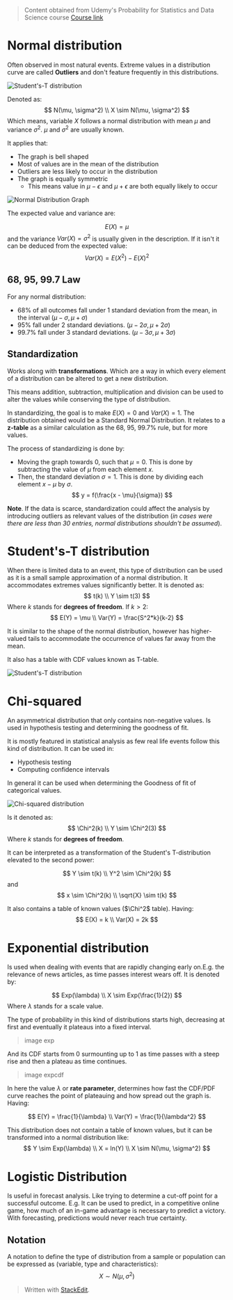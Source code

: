 > Content obtained from Udemy's Probability for Statistics and Data Science course [Course link](https://telusinternational.udemy.com/course/probability-for-statistics-and-data-science)

# **Normal distribution**

Often observed in most natural events. Extreme values in a distribution curve are called **Outliers** and don't feature frequently in this distributions.

![Student's-T distribution](https://raw.githubusercontent.com/euphonie/study-notes/master/Computer%20Science/Theory/Statistics/studentst.png)

Denoted as: 
$$
N(\mu, \sigma^2) \\
X \sim N(\mu, \sigma^2)
$$
Which means, variable $X$ follows a normal distribution with mean $\mu$ and variance $\sigma^2$. $\mu$ and $\sigma^2$ are usually known.

It applies that: 
- The graph is bell shaped
- Most of values are in the mean of the distribution
- Outliers are less likely to occur in the distribution
- The graph is equally symmetric
	- This means value in $\mu-\epsilon$ and $\mu+\epsilon$ are both equally likely to occur

![Normal Distribution Graph](https://raw.githubusercontent.com/euphonie/study-notes/master/Computer%20Science/Theory/Statistics/normaldist.png)

The expected value and variance are: 

$$
E(X) = \mu
$$
and the variance $Var(X) = \sigma^2$ is usually given in the description. If it isn't it can be deduced from the expected value: 
$$
Var(X) = E(X^2) - E(X)^2
$$

## 68, 95, 99.7 Law
For any normal distribution: 
- 68% of all outcomes fall under 1 standard deviation from the mean, in the interval $(\mu-\sigma, \mu+\sigma)$
- 95% fall under 2 standard deviations. $(\mu-2\sigma, \mu+2\sigma)$
- 99.7% fall under 3 standard deviations. $(\mu-3\sigma, \mu+3\sigma)$

## Standardization

Works along with **transformations**. Which are a way in which every element of a distribution can be altered to get a new distribution. 

This means addition, subtraction, multiplication and division can be used to alter the values while conserving the type of distribution.

In standardizing, the goal is to make $E(X) = 0$ and $Var(X) = 1$. The distribution obtained would be a Standard Normal Distribution. It relates to a **z-table** as a similar calculation as the 68, 95, 99.7% rule, but for more values.

The process of standardizing is done by: 
- Moving the graph towards 0, such that $\mu  = 0$. This is done by subtracting the value of $\mu$ from each element $x$.
- Then, the standard deviation $\sigma = 1$. This is done by dividing each element $x-\mu$ by $\sigma$.
$$
y = f(\frac{x - \mu}{\sigma})
$$

**Note**. If the data is scarce, standardization could affect the analysis by introducing outliers as relevant values of the distribution (*in cases were there are less than 30 entries, normal distributions shouldn't be assumed*).


# **Student's-T distribution**
When there is limited data to an event, this type of distribution can be used as it is a small sample approximation of a normal distribution. It accommodates extremes values significantly better. It is denoted as: 
$$
t(k)  \\
Y \sim t(3)
$$
Where $k$ stands for **degrees of freedom**. If $k > 2$:
$$
E(Y) = \mu \\
Var(Y) = \frac{S^2*k}{k-2}
$$

It is similar to the shape of the normal distribution, however has higher-valued tails to accommodate the occurrence of values far away from the mean.

It also has a table with CDF values known as T-table.

![Student's-T distribution](https://raw.githubusercontent.com/euphonie/study-notes/master/Computer%20Science/Theory/Statistics/studentst.png)

# **Chi-squared**
 An asymmetrical distribution that only contains non-negative values. Is used in hypothesis testing and determining the goodness of fit. 

It is mostly featured in statistical analysis as few real life events follow this kind of distribution. It can be used in: 
- Hypothesis testing
- Computing confidence intervals

In general it can be used when determining the Goodness of fit of categorical values.

![Chi-squared distribution](https://raw.githubusercontent.com/euphonie/study-notes/master/Computer%20Science/Theory/Statistics/chisquared.png)

Is it denoted as: 
$$
\Chi^2(k) \\
Y \sim \Chi^2(3)
$$
Where $k$ stands for **degrees of freedom**.

It can be interpreted as a transformation of the Student's T-distribution elevated to the second power:

$$
Y \sim t(k) \\
Y^2 \sim \Chi^2(k)
$$
and 
$$
x \sim \Chi^2(k) \\
\sqrt{X} \sim t(k)
$$

It also contains a table of known values ($\Chi^2$ table).  Having: 
$$
E(X) = k \\
Var(X) = 2k
$$

# **Exponential distribution**
Is used when dealing with events that are rapidly changing early on.E.g. the relevance of news articles, as time passes interest wears off. It is denoted by: 

$$
Exp(\lambda) \\
X \sim Exp(\frac{1}{2})
$$
Where $\lambda$ stands for a scale value. 

The type of probability in this kind of distributions starts high, decreasing at first and eventually it plateaus into a fixed interval.

> image exp

And its CDF starts from 0 surmounting up to 1 as time passes with a steep rise and then a plateau as time continues.

> image expcdf

In here the value $\lambda$ or **rate parameter**, determines how fast the CDF/PDF curve reaches the point of plateauing and how spread out the graph is. Having: 

$$
E(Y)  = \frac{1}{\lambda} \\
Var(Y) = \frac{1}{\lambda^2}
$$

This distribution does not contain a table of known values, but it can be transformed into a normal distribution like: 
$$
Y \sim Exp(\lambda) \\
X = ln(Y) \\
X \sim N(\mu, \sigma^2)
$$

# **Logistic Distribution**
Is useful in forecast analysis. Like trying to determine a cut-off point for a successful outcome. E.g. It can be used to predict, in a competitive online game, how much of an in-game advantage is necessary to predict a victory. With forecasting, predictions would never reach true certainty.

## Notation
A notation to define the type of distribution from a sample or population can be expressed as (variable, type and characteristics): 
$$
X \sim N (\mu, \sigma^2)
$$

> Written with [StackEdit](https://stackedit.io/).
<!--stackedit_data:
eyJoaXN0b3J5IjpbMTY1MDk2MzcwNCwtMTI3MDIwNTkyMCwtMT
UxMDY3MDQwLDk1ODEyMzcwM119
-->